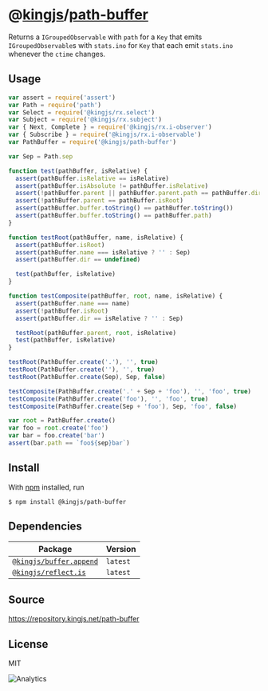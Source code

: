 # @[kingjs][@kingjs]/[path-buffer][ns0]
Returns a `IGroupedObservable` with `path` for a `Key`  that emits `IGroupedObservable`s with `stats.ino` for `Key` that each emit `stats.ino` whenever the `ctime` changes.
## Usage
```js
var assert = require('assert')
var Path = require('path')
var Select = require('@kingjs/rx.select')
var Subject = require('@kingjs/rx.subject')
var { Next, Complete } = require('@kingjs/rx.i-observer')
var { Subscribe } = require('@kingjs/rx.i-observable')
var PathBuffer = require('@kingjs/path-buffer')

var Sep = Path.sep

function test(pathBuffer, isRelative) {
  assert(pathBuffer.isRelative == isRelative)
  assert(pathBuffer.isAbsolute != pathBuffer.isRelative)
  assert(!pathBuffer.parent || pathBuffer.parent.path == pathBuffer.dir)
  assert(!pathBuffer.parent == pathBuffer.isRoot)
  assert(pathBuffer.buffer.toString() == pathBuffer.toString())
  assert(pathBuffer.buffer.toString() == pathBuffer.path)
}

function testRoot(pathBuffer, name, isRelative) {
  assert(pathBuffer.isRoot)
  assert(pathBuffer.name === isRelative ? '' : Sep)
  assert(pathBuffer.dir == undefined)

  test(pathBuffer, isRelative)
}

function testComposite(pathBuffer, root, name, isRelative) {
  assert(pathBuffer.name === name)
  assert(!pathBuffer.isRoot)
  assert(pathBuffer.dir == isRelative ? '' : Sep)

  testRoot(pathBuffer.parent, root, isRelative)
  test(pathBuffer, isRelative)
}

testRoot(PathBuffer.create('.'), '', true)
testRoot(PathBuffer.create(''), '', true)
testRoot(PathBuffer.create(Sep), Sep, false)

testComposite(PathBuffer.create('.' + Sep + 'foo'), '', 'foo', true)
testComposite(PathBuffer.create('foo'), '', 'foo', true)
testComposite(PathBuffer.create(Sep + 'foo'), Sep, 'foo', false)

var root = PathBuffer.create()
var foo = root.create('foo')
var bar = foo.create('bar')
assert(bar.path == `foo${sep}bar`)
```






## Install
With [npm](https://npmjs.org/) installed, run
```
$ npm install @kingjs/path-buffer
```
## Dependencies
|Package|Version|
|---|---|
|[`@kingjs/buffer.append`](https://www.npmjs.com/package/@kingjs/buffer.append)|`latest`|
|[`@kingjs/reflect.is`](https://www.npmjs.com/package/@kingjs/reflect.is)|`latest`|
## Source
https://repository.kingjs.net/path-buffer
## License
MIT

![Analytics](https://analytics.kingjs.net/path-buffer)

[@kingjs]: https://www.npmjs.com/package/kingjs
[ns0]: https://www.npmjs.com/package/@kingjs/path-buffer
